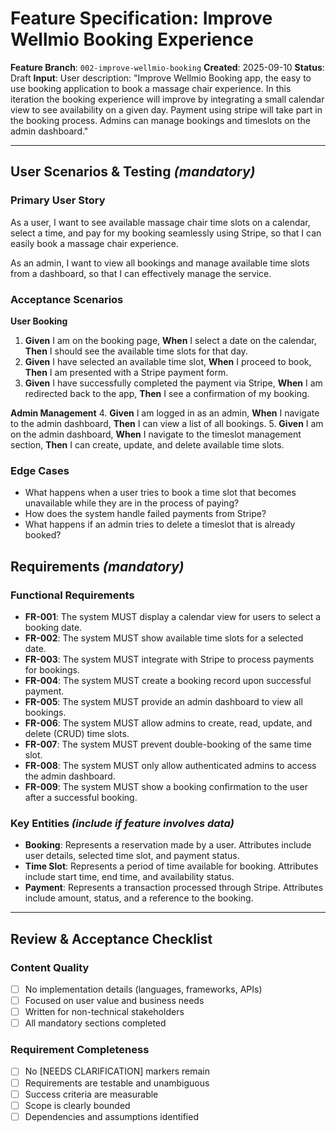 # Feature Specification: Improve Wellmio Booking Experience

**Feature Branch**: `002-improve-wellmio-booking`
**Created**: 2025-09-10
**Status**: Draft
**Input**: User description: "Improve Wellmio Booking app, the easy to use booking application to book a massage chair experience. In this iteration the booking experience will improve by integrating a small calendar view to see availability on a given day. Payment using stripe will take part in the booking process. Admins can manage bookings and timeslots on the admin dashboard."

---

## User Scenarios & Testing _(mandatory)_

### Primary User Story

As a user, I want to see available massage chair time slots on a calendar, select a time, and pay for my booking seamlessly using Stripe, so that I can easily book a massage chair experience.

As an admin, I want to view all bookings and manage available time slots from a dashboard, so that I can effectively manage the service.

### Acceptance Scenarios

**User Booking**
1.  **Given** I am on the booking page, **When** I select a date on the calendar, **Then** I should see the available time slots for that day.
2.  **Given** I have selected an available time slot, **When** I proceed to book, **Then** I am presented with a Stripe payment form.
3.  **Given** I have successfully completed the payment via Stripe, **When** I am redirected back to the app, **Then** I see a confirmation of my booking.

**Admin Management**
4.  **Given** I am logged in as an admin, **When** I navigate to the admin dashboard, **Then** I can view a list of all bookings.
5.  **Given** I am on the admin dashboard, **When** I navigate to the timeslot management section, **Then** I can create, update, and delete available time slots.

### Edge Cases

-   What happens when a user tries to book a time slot that becomes unavailable while they are in the process of paying?
-   How does the system handle failed payments from Stripe?
-   What happens if an admin tries to delete a timeslot that is already booked?

## Requirements _(mandatory)_

### Functional Requirements

-   **FR-001**: The system MUST display a calendar view for users to select a booking date.
-   **FR-002**: The system MUST show available time slots for a selected date.
-   **FR-003**: The system MUST integrate with Stripe to process payments for bookings.
-   **FR-004**: The system MUST create a booking record upon successful payment.
-   **FR-005**: The system MUST provide an admin dashboard to view all bookings.
-   **FR-006**: The system MUST allow admins to create, read, update, and delete (CRUD) time slots.
-   **FR-007**: The system MUST prevent double-booking of the same time slot.
-   **FR-008**: The system MUST only allow authenticated admins to access the admin dashboard.
-   **FR-009**: The system MUST show a booking confirmation to the user after a successful booking.

### Key Entities _(include if feature involves data)_

-   **Booking**: Represents a reservation made by a user. Attributes include user details, selected time slot, and payment status.
-   **Time Slot**: Represents a period of time available for booking. Attributes include start time, end time, and availability status.
-   **Payment**: Represents a transaction processed through Stripe. Attributes include amount, status, and a reference to the booking.

---

## Review & Acceptance Checklist

### Content Quality

-   [ ] No implementation details (languages, frameworks, APIs)
-   [ ] Focused on user value and business needs
-   [ ] Written for non-technical stakeholders
-   [ ] All mandatory sections completed

### Requirement Completeness

-   [ ] No [NEEDS CLARIFICATION] markers remain
-   [ ] Requirements are testable and unambiguous
-   [ ] Success criteria are measurable
-   [ ] Scope is clearly bounded
-   [ ] Dependencies and assumptions identified